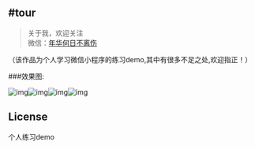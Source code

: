 
#tour
-------------

> 关于我，欢迎关注<br>
  微信：[年华何日不离伤](tao907546766)

（该作品为个人学习微信小程序的练习demo,其中有很多不足之处,欢迎指正！）

###效果图:

![img](https://github.com/z907546766/tour/blob/master/images/QQ%E6%88%AA%E5%9B%BE20170213192053.png)![img](https://github.com/z907546766/tour/blob/master/images/QQ%E6%88%AA%E5%9B%BE20170213192109.png)![img]()![img]()


## License
个人练习demo
